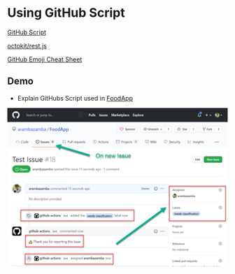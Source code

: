# Using GitHub Script

[GitHub Script](https://github.com/actions/github-script)

[octokit/rest.js](https://octokit.github.io/rest.js/v18)

[GitHub Emoji Cheat Sheet](https://github.com/ikatyang/emoji-cheat-sheet/blob/master/README.md)

## Demo 

- Explain GitHubs Script used in [FoodApp](https://github.com/arambazamba/food-app/actions/workflows/issue-processing.yml)

![github-script](_images/github-script.png)
